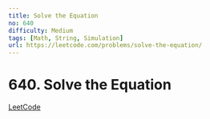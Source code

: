 ```yaml
---
title: Solve the Equation
no: 640
difficulty: Medium
tags: [Math, String, Simulation]
url: https://leetcode.com/problems/solve-the-equation/
---
```


# 640. Solve the Equation

[LeetCode](https://leetcode.com/problems/solve-the-equation/)


